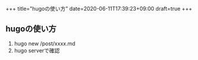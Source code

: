 +++
title="hugoの使い方"
date=2020-06-11T17:39:23+09:00
draft=true
+++

## hugoの使い方
1. hugo new /post/xxxx.md
2. hugo serverで確認

